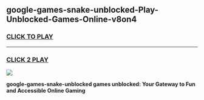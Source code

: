 
## google-games-snake-unblocked-Play-Unblocked-Games-Online-v8on4
<h3>
<a href="https://premium76.site?title=google-games-snake-unblocked&ref=25A">CLICK TO PLAY</a></h3>
<hr>

<h3>
<a href="https://premium76.site?title=google-games-snake-unblocked&ref=25A">CLICK 2 PLAY</a>
  
</h3>

<a href="https://premium76.site?title=google-games-snake-unblocked&ref=25A"><img src="https://clearcache.store/games.png"></a>


**google-games-snake-unblocked games unblocked: Your Gateway to Fun and Accessible Online Gaming**

